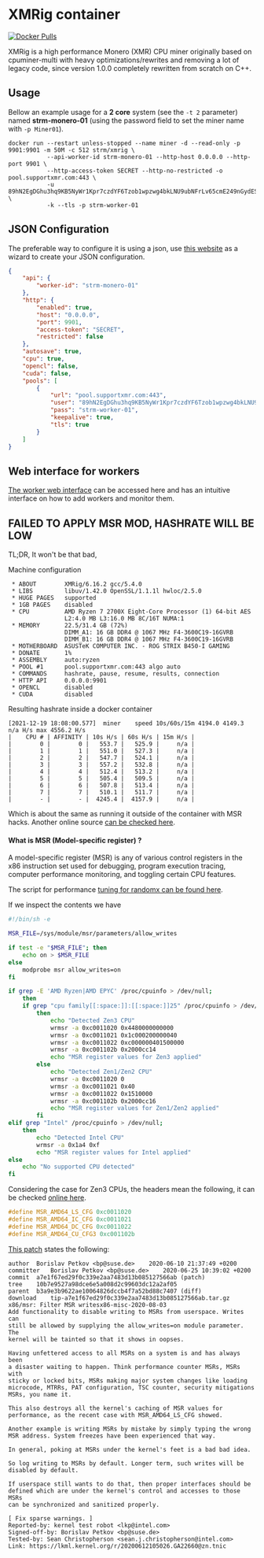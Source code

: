# XMRig container

[![Docker Pulls](https://img.shields.io/docker/pulls/strm/xmrig.svg?style=plastic)](https://hub.docker.com/r/strm/xmrig/)

XMRig is a high performance Monero (XMR) CPU miner originally based on
cpuminer-multi with heavy optimizations/rewrites and removing a lot of legacy
code, since version 1.0.0 completely rewritten from scratch on C++.

## Usage

Bellow an example usage for a **2 core** system (see the `-t 2` parameter) named
**strm-monero-01** (using the password field to set the miner name with `-p Miner01`).

```
docker run --restart unless-stopped --name miner -d --read-only -p 9901:9901 -m 50M -c 512 strm/xmrig \
           --api-worker-id strm-monero-01 --http-host 0.0.0.0 --http-port 9901 \
           --http-access-token SECRET --http-no-restricted -o pool.supportxmr.com:443 \
           -u 89hN2EgDGhu3hq9KB5NyWr1Kpr7czdYF6Tzob1wpzwg4bkLNU9ubNFrLv65cmE249nGydESohbatFVJZDduT6x1LCBt1DYR \
           -k --tls -p strm-worker-01
```

## JSON Configuration

The preferable way to configure it is using a json, use [this
website](https://xmrig.com/wizard#start) as a wizard to create your JSON
configuration.

```json
{
    "api": {
        "worker-id": "strm-monero-01"
    },
    "http": {
        "enabled": true,
        "host": "0.0.0.0",
        "port": 9901,
        "access-token": "SECRET",
        "restricted": false
    },
    "autosave": true,
    "cpu": true,
    "opencl": false,
    "cuda": false,
    "pools": [
        {
            "url": "pool.supportxmr.com:443",
            "user": "89hN2EgDGhu3hq9KB5NyWr1Kpr7czdYF6Tzob1wpzwg4bkLNU9ubNFrLv65cmE249nGydESohbatFVJZDduT6x1LCBt1DYR",
            "pass": "strm-worker-01",
            "keepalive": true,
            "tls": true
        }
    ]
}
```

## Web interface for workers

[The worker web interface](http://workers.xmrig.info/) can be accessed here and
has an intuitive interface on how to add workers and monitor them.

## FAILED TO APPLY MSR MOD, HASHRATE WILL BE LOW

TL;DR, It won't be that bad,

Machine configuration
```
 * ABOUT        XMRig/6.16.2 gcc/5.4.0
 * LIBS         libuv/1.42.0 OpenSSL/1.1.1l hwloc/2.5.0
 * HUGE PAGES   supported
 * 1GB PAGES    disabled
 * CPU          AMD Ryzen 7 2700X Eight-Core Processor (1) 64-bit AES
                L2:4.0 MB L3:16.0 MB 8C/16T NUMA:1
 * MEMORY       22.5/31.4 GB (72%)
                DIMM_A1: 16 GB DDR4 @ 1067 MHz F4-3600C19-16GVRB
                DIMM_B1: 16 GB DDR4 @ 1067 MHz F4-3600C19-16GVRB
 * MOTHERBOARD  ASUSTeK COMPUTER INC. - ROG STRIX B450-I GAMING
 * DONATE       1%
 * ASSEMBLY     auto:ryzen
 * POOL #1      pool.supportxmr.com:443 algo auto
 * COMMANDS     hashrate, pause, resume, results, connection
 * HTTP API     0.0.0.0:9901 
 * OPENCL       disabled
 * CUDA         disabled
```

Resulting hashrate inside a docker container

```
[2021-12-19 18:08:00.577]  miner    speed 10s/60s/15m 4194.0 4149.3 n/a H/s max 4556.2 H/s
|    CPU # | AFFINITY | 10s H/s | 60s H/s | 15m H/s |
|        0 |        0 |   553.7 |   525.9 |     n/a |
|        1 |        1 |   551.0 |   527.3 |     n/a |
|        2 |        2 |   547.7 |   524.1 |     n/a |
|        3 |        3 |   557.2 |   532.8 |     n/a |
|        4 |        4 |   512.4 |   513.2 |     n/a |
|        5 |        5 |   505.4 |   509.5 |     n/a |
|        6 |        6 |   507.8 |   513.4 |     n/a |
|        7 |        7 |   510.1 |   511.7 |     n/a |
|        - |        - |  4245.4 |  4157.9 |     n/a |
```

Which is about the same as running it outside of the container with MSR hacks.
Another online source [can be checked
here](https://www.betterhash.net/AMD-Ryzen-7-2700X-Eight-Core-Processor-mining-profitability-15521.html).


#### What is MSR (Model-specific register) ?

A model-specific register (MSR) is any of various control registers in the x86
instruction set used for debugging, program execution tracing, computer
performance monitoring, and toggling certain CPU features.

The script for performance [tuning for randomx can be found
here](https://raw.githubusercontent.com/xmrig/xmrig/dev/scripts/randomx_boost.sh).

If we inspect the contents we have

```bash
#!/bin/sh -e

MSR_FILE=/sys/module/msr/parameters/allow_writes

if test -e "$MSR_FILE"; then
	echo on > $MSR_FILE
else
	modprobe msr allow_writes=on
fi

if grep -E 'AMD Ryzen|AMD EPYC' /proc/cpuinfo > /dev/null;
	then
	if grep "cpu family[[:space:]]:[[:space:]]25" /proc/cpuinfo > /dev/null;
		then
			echo "Detected Zen3 CPU"
			wrmsr -a 0xc0011020 0x4480000000000
			wrmsr -a 0xc0011021 0x1c000200000040
			wrmsr -a 0xc0011022 0xc000000401500000
			wrmsr -a 0xc001102b 0x2000cc14
			echo "MSR register values for Zen3 applied"
		else
			echo "Detected Zen1/Zen2 CPU"
			wrmsr -a 0xc0011020 0
			wrmsr -a 0xc0011021 0x40
			wrmsr -a 0xc0011022 0x1510000
			wrmsr -a 0xc001102b 0x2000cc16
			echo "MSR register values for Zen1/Zen2 applied"
		fi
elif grep "Intel" /proc/cpuinfo > /dev/null;
	then
		echo "Detected Intel CPU"
		wrmsr -a 0x1a4 0xf
		echo "MSR register values for Intel applied"
else
	echo "No supported CPU detected"
fi
```

Considering the case for Zen3 CPUs, the headers mean the following, it can be
checked [online
here](https://elixir.bootlin.com/linux/latest/source/arch/x86/include/asm/msr-index.h#L457).

```C
#define MSR_AMD64_LS_CFG 0xc0011020
#define MSR_AMD64_IC_CFG 0xc0011021
#define MSR_AMD64_DC_CFG 0xc0011022
#define MSR_AMD64_CU_CFG3 0xc001102b
```

[This
patch](https://git.kernel.org/pub/scm/linux/kernel/git/tip/tip.git/commit/?h=x86/misc&id=a7e1f67ed29f0c339e2aa7483d13b085127566ab)
states the following:


```
author	Borislav Petkov <bp@suse.de>	2020-06-10 21:37:49 +0200
committer	Borislav Petkov <bp@suse.de>	2020-06-25 10:39:02 +0200
commit	a7e1f67ed29f0c339e2aa7483d13b085127566ab (patch)
tree	10b7e9527a98dce6e5a008d2c99603dc12a2af05
parent	b3a9e3b9622ae10064826dccb4f7a52bd88c7407 (diff)
download	tip-a7e1f67ed29f0c339e2aa7483d13b085127566ab.tar.gz
x86/msr: Filter MSR writesx86-misc-2020-08-03
Add functionality to disable writing to MSRs from userspace. Writes can
still be allowed by supplying the allow_writes=on module parameter. The
kernel will be tainted so that it shows in oopses.

Having unfettered access to all MSRs on a system is and has always been
a disaster waiting to happen. Think performance counter MSRs, MSRs with
sticky or locked bits, MSRs making major system changes like loading
microcode, MTRRs, PAT configuration, TSC counter, security mitigations
MSRs, you name it.

This also destroys all the kernel's caching of MSR values for
performance, as the recent case with MSR_AMD64_LS_CFG showed.

Another example is writing MSRs by mistake by simply typing the wrong
MSR address. System freezes have been experienced that way.

In general, poking at MSRs under the kernel's feet is a bad bad idea.

So log writing to MSRs by default. Longer term, such writes will be
disabled by default.

If userspace still wants to do that, then proper interfaces should be
defined which are under the kernel's control and accesses to those MSRs
can be synchronized and sanitized properly.

[ Fix sparse warnings. ]
Reported-by: kernel test robot <lkp@intel.com>
Signed-off-by: Borislav Petkov <bp@suse.de>
Tested-by: Sean Christopherson <sean.j.christopherson@intel.com>
Link: https://lkml.kernel.org/r/20200612105026.GA22660@zn.tnic
```
